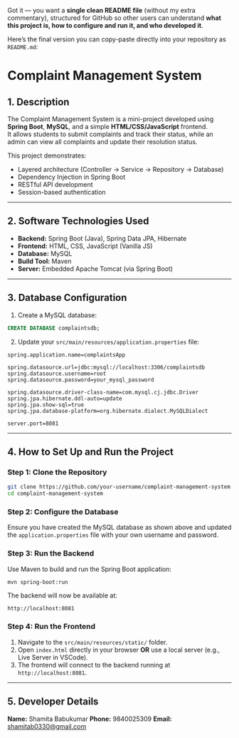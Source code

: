 Got it — you want a **single clean README file** (without my extra commentary), structured for GitHub so other users can understand **what this project is, how to configure and run it, and who developed it**.

Here’s the final version you can copy-paste directly into your repository as `README.md`:


# Complaint Management System

## 1. Description
The Complaint Management System is a mini-project developed using **Spring Boot**, **MySQL**, and a simple **HTML/CSS/JavaScript** frontend.  
It allows students to submit complaints and track their status, while an admin can view all complaints and update their resolution status.

This project demonstrates:
- Layered architecture (Controller → Service → Repository → Database)  
- Dependency Injection in Spring Boot  
- RESTful API development  
- Session-based authentication  

---

## 2. Software Technologies Used
- **Backend:** Spring Boot (Java), Spring Data JPA, Hibernate  
- **Frontend:** HTML, CSS, JavaScript (Vanilla JS)  
- **Database:** MySQL  
- **Build Tool:** Maven  
- **Server:** Embedded Apache Tomcat (via Spring Boot)  

---

## 3. Database Configuration

1. Create a MySQL database:
```sql
CREATE DATABASE complaintsdb;
````

2. Update your `src/main/resources/application.properties` file:

```properties
spring.application.name=complaintsApp

spring.datasource.url=jdbc:mysql://localhost:3306/complaintsdb
spring.datasource.username=root
spring.datasource.password=your_mysql_password

spring.datasource.driver-class-name=com.mysql.cj.jdbc.Driver
spring.jpa.hibernate.ddl-auto=update
spring.jpa.show-sql=true
spring.jpa.database-platform=org.hibernate.dialect.MySQLDialect

server.port=8081
```

---

## 4. How to Set Up and Run the Project

### Step 1: Clone the Repository

```bash
git clone https://github.com/your-username/complaint-management-system.git
cd complaint-management-system
```

### Step 2: Configure the Database

Ensure you have created the MySQL database as shown above and updated the `application.properties` file with your own username and password.

### Step 3: Run the Backend

Use Maven to build and run the Spring Boot application:

```bash
mvn spring-boot:run
```

The backend will now be available at:

```
http://localhost:8081
```

### Step 4: Run the Frontend

1. Navigate to the `src/main/resources/static/` folder.
2. Open `index.html` directly in your browser **OR** use a local server (e.g., Live Server in VSCode).
3. The frontend will connect to the backend running at `http://localhost:8081`.

---

## 5. Developer Details

**Name:** Shamita Babukumar
**Phone:** 9840025309
**Email:** [shamitab0330@gmail.com](mailto:shamitab0330@gmail.com)


